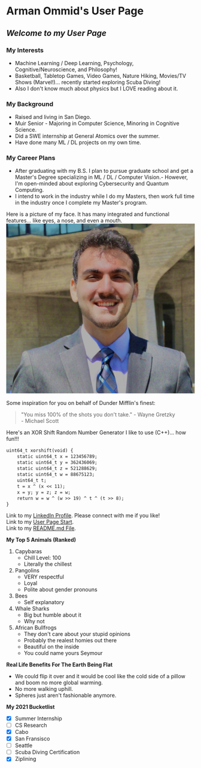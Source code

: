 # **Arman Ommid's User Page**
## ***Welcome to my User Page***
### **My Interests**
- Machine Learning / Deep Learning, Psychology, Cognitive/Neuroscience, and Philosophy!
- Basketball, Tabletop Games, Video Games, Nature Hiking, Movies/TV Shows (Marvel!)... recently started exploring Scuba Diving!
- Also I don't know much about physics but I LOVE reading about it. 
### **My Background**
- Raised and living in San Diego.
- Muir Senior - Majoring in Computer Science, Minoring in Cognitive Science.
- Did a SWE internship at General Atomics over the summer.
- Have done many ML / DL projects on my own time.
### **My Career Plans**
- After graduating with my B.S. I plan to pursue graduate school and get a Master's Degree specializing in ML / DL / Computer Vision.- However, I'm open-minded about exploring Cybersecurity and Quantum Computing. 
- I intend to work in the industry while I do my Masters, then work full time in the industry once I complete my Master's program. 

Here is a picture of my face. It has many integrated and functional features... like eyes, a nose, and even a mouth.
![ArmanOmmidFace](ArmanOmmidHeadshot.png)

Some inspiration for you on behalf of Dunder Mifflin's finest:
 > "You miss 100% of the shots you don't take." - Wayne Gretzky
\
\- Michael Scott

Here's an XOR Shift Random Number Generator I like to use (C++)... how fun!!! 
```
uint64_t xorshift(void) {
    static uint64_t x = 123456789;
    static uint64_t y = 362436069;
    static uint64_t z = 521288629;
    static uint64_t w = 88675123;
    uint64_t t;
    t = x ^ (x << 11);
    x = y; y = z; z = w;
    return w = w ^ (w >> 19) ^ t ^ (t >> 8);
}
```

Link to my [LinkedIn Profile](https://www.linkedin.com/in/aommid/). Please connect with me if you like!
\
Link to my [User Page Start](#arman-ommids-user-page).
\
Link to my [README.md File](README.md).

**My Top 5 Animals (Ranked)**
1. Capybaras
   - Chill Level: 100
   - Literally the chillest
2. Pangolins
   - VERY respectful
   - Loyal
   - Polite about gender pronouns
3. Bees
   - Self explanatory
4. Whale Sharks
   - Big but humble about it
   - Why not
5. African Bullfrogs
   - They don't care about your stupid opinions
   - Probably the realest homies out there
   - Beautiful on the inside
   - You could name yours Seymour

**Real Life Benefits For The Earth Being Flat**
- We could flip it over and it would be cool like the cold side of a pillow and boom no more global warming.
- No more walking uphill.
- Spheres just aren't fashionable anymore. 

**My 2021 Bucketlist**
- [x] Summer Internship
- [ ] CS Research
- [x] Cabo
- [x] San Fransisco
- [ ] Seattle
- [ ] Scuba Diving Certification
- [x] Ziplining